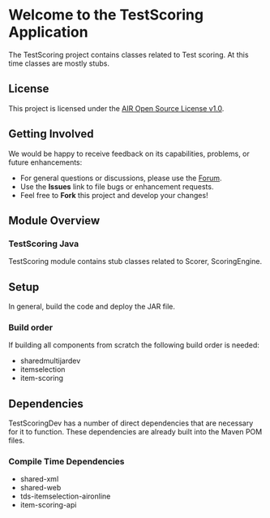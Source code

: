 # Welcome to the TestScoring Application
The TestScoring project contains classes related to Test scoring. At this time classes are mostly stubs. 

## License ##
This project is licensed under the [AIR Open Source License v1.0](http://www.smarterapp.org/documents/American_Institutes_for_Research_Open_Source_Software_License.pdf).

## Getting Involved ##
We would be happy to receive feedback on its capabilities, problems, or future enhancements:

* For general questions or discussions, please use the [Forum](http://forum.opentestsystem.org/viewforum.php?f=9).
* Use the **Issues** link to file bugs or enhancement requests.
* Feel free to **Fork** this project and develop your changes!

## Module Overview

### TestScoring Java

   TestScoring module contains stub classes related to  Scorer, ScoringEngine.

## Setup
In general, build the code and deploy the JAR file.

### Build order

If building all components from scratch the following build order is needed:

* sharedmultijardev
* itemselection
* item-scoring

## Dependencies
TestScoringDev has a number of direct dependencies that are necessary for it to function.  These dependencies are already built into the Maven POM files.

### Compile Time Dependencies

* shared-xml
* shared-web
* tds-itemselection-aironline
* item-scoring-api